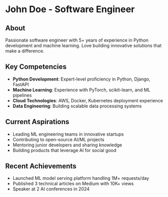# John Doe - Software Engineer

## About
Passionate software engineer with 5+ years of experience in Python development and machine learning. Love building innovative solutions that make a difference.

## Key Competencies
- **Python Development**: Expert-level proficiency in Python, Django, FastAPI
- **Machine Learning**: Experience with PyTorch, scikit-learn, and ML pipelines
- **Cloud Technologies**: AWS, Docker, Kubernetes deployment experience
- **Data Engineering**: Building scalable data processing systems

## Current Aspirations
- Leading ML engineering teams in innovative startups
- Contributing to open-source AI/ML projects
- Mentoring junior developers and sharing knowledge
- Building products that leverage AI for social good

## Recent Achievements
- Launched ML model serving platform handling 1M+ requests/day
- Published 3 technical articles on Medium with 10K+ views
- Speaker at 2 AI conferences in 2024